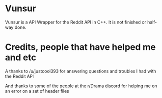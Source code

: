 # Vunsur
Vunsur is a API Wrapper for the Reddit API in C++. It is not finished or half-way done.

# Credits, people that have helped me and etc
A thanks to /u/justcool393 for answering questions and troubles I had with the Reddit API

And thanks to some of the people at the r/Drama discord for helping me on an error on a set of header files
